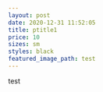 ```yaml
---
layout: post
date: 2020-12-31 11:52:05
title: ptitle1
price: 10
sizes: sm
styles: black
featured_image_path: test
---
```

<p>test</p>